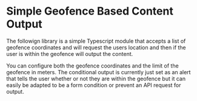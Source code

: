 # Simple Geofence Based Content Output

The followign library is a simple Typescript module that accepts a list of geofence coordinates and will request the users location and then if the user is within the geofence will output the content. 

You can configure both the geofence coordinates and the limit of the geofence in meters. The conditional output is currently just set as an alert that tells the user whether or not they are within the geofence but it can easily be adapted to be a form condition or prevent an API request for output.
